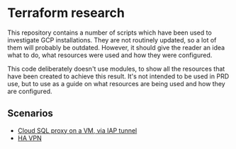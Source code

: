 # Terraform research

This repository contains a number of scripts which have been used to investigate GCP installations.  They are not routinely updated, so a lot of them will probably be outdated.  However, it should give the reader an idea what to do, what resources were used and how they were configured.

This code deliberately doesn't use modules, to show all the resources that have been created to achieve this result.  It's not intended to be used in PRD use, but to use as a guide on what resources are being used and how they are configured.

## Scenarios

* [Cloud SQL proxy on a VM, via IAP tunnel](./cloud-sql-proxy)
* [HA VPN](./ha_vpn_tunnel)



